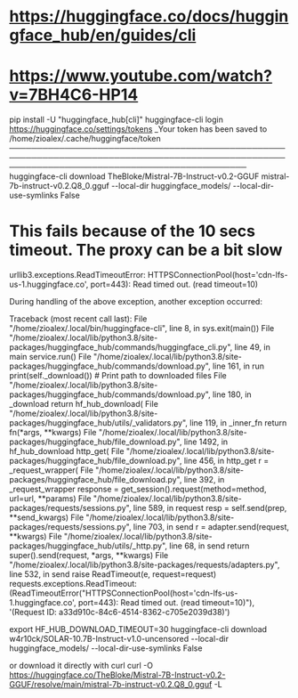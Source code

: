 # https://huggingface.co/docs/huggingface_hub/en/guides/cli
# https://www.youtube.com/watch?v=7BH4C6-HP14

pip install -U "huggingface_hub[cli]"
huggingface-cli login
https://huggingface.co/settings/tokens
  _Your token has been saved to /home/zioalex/.cache/huggingface/token
                                                                                                                                                                                                                                                                                      ───────────────────────────────────────────────────────────────────────────────────────────────────────────────────────────────────────────────
huggingface-cli download TheBloke/Mistral-7B-Instruct-v0.2-GGUF mistral-7b-instruct-v0.2.Q8_0.gguf --local-dir  huggingface_models/ --local-dir-use-symlinks False
# This fails because of the 10 secs timeout. The proxy can be a bit slow
urllib3.exceptions.ReadTimeoutError: HTTPSConnectionPool(host='cdn-lfs-us-1.huggingface.co', port=443): Read timed out. (read timeout=10)

During handling of the above exception, another exception occurred:

Traceback (most recent call last):
  File "/home/zioalex/.local/bin/huggingface-cli", line 8, in <module>
    sys.exit(main())
  File "/home/zioalex/.local/lib/python3.8/site-packages/huggingface_hub/commands/huggingface_cli.py", line 49, in main
    service.run()
  File "/home/zioalex/.local/lib/python3.8/site-packages/huggingface_hub/commands/download.py", line 161, in run
    print(self._download())  # Print path to downloaded files
  File "/home/zioalex/.local/lib/python3.8/site-packages/huggingface_hub/commands/download.py", line 180, in _download
    return hf_hub_download(
  File "/home/zioalex/.local/lib/python3.8/site-packages/huggingface_hub/utils/_validators.py", line 119, in _inner_fn
    return fn(*args, **kwargs)
  File "/home/zioalex/.local/lib/python3.8/site-packages/huggingface_hub/file_download.py", line 1492, in hf_hub_download
    http_get(
  File "/home/zioalex/.local/lib/python3.8/site-packages/huggingface_hub/file_download.py", line 456, in http_get
    r = _request_wrapper(
  File "/home/zioalex/.local/lib/python3.8/site-packages/huggingface_hub/file_download.py", line 392, in _request_wrapper
    response = get_session().request(method=method, url=url, **params)
  File "/home/zioalex/.local/lib/python3.8/site-packages/requests/sessions.py", line 589, in request
    resp = self.send(prep, **send_kwargs)
  File "/home/zioalex/.local/lib/python3.8/site-packages/requests/sessions.py", line 703, in send
    r = adapter.send(request, **kwargs)
  File "/home/zioalex/.local/lib/python3.8/site-packages/huggingface_hub/utils/_http.py", line 68, in send
    return super().send(request, *args, **kwargs)
  File "/home/zioalex/.local/lib/python3.8/site-packages/requests/adapters.py", line 532, in send
    raise ReadTimeout(e, request=request)
requests.exceptions.ReadTimeout: (ReadTimeoutError("HTTPSConnectionPool(host='cdn-lfs-us-1.huggingface.co', port=443): Read timed out. (read timeout=10)"), '(Request ID: a33d910c-84c6-4514-8362-c705e2039d38)')

export HF_HUB_DOWNLOAD_TIMEOUT=30
huggingface-cli download  w4r10ck/SOLAR-10.7B-Instruct-v1.0-uncensored --local-dir  huggingface_models/ --local-dir-use-symlinks False

or download it directly with curl
curl -O  https://huggingface.co/TheBloke/Mistral-7B-Instruct-v0.2-GGUF/resolve/main/mistral-7b-instruct-v0.2.Q8_0.gguf -L